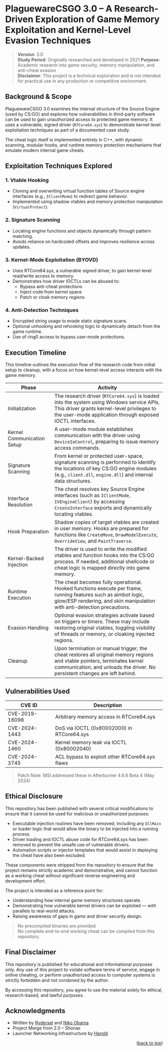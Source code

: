 # PlaguewareCSGO 3.0 – A Research-Driven Exploration of Game Memory Exploitation and Kernel-Level Evasion Techniques

> **Version**: 3.0  
> **Study Period**: Originally researched and developed in 2021
> **Purpose**: Academic research into game security, memory manipulation, and anti-cheat evasion  
> **Disclaimer**: This project is a technical exploration and is not intended for practical use in any production or competitive environment.

## Background & Scope

PlaguewareCSGO 3.0 examines the internal structure of the Source Engine (used by CS:GO) and explores how vulnerabilities in third-party software can be used to gain unauthorized access to protected game memory. It uses a vulnerable, signed driver (`RTCore64.sys`) to demonstrate kernel-level exploitation techniques as part of a documented case study.

The cheat logic itself is implemented entirely in C++, with dynamic scanning, modular hooks, and runtime memory protection mechanisms that emulate modern internal game cheats.



## Exploitation Techniques Explored

### 1. Vtable Hooking
- Cloning and overwriting virtual function tables of Source engine interfaces (e.g., `IClientMode`) to redirect game behavior.
- Implemented using shadow vtables and memory protection manipulation (`VirtualProtect`).

### 2. Signature Scanning
- Locating engine functions and objects dynamically through pattern matching.
- Avoids reliance on hardcoded offsets and improves resilience across updates.

### 3. Kernel-Mode Exploitation (BYOVD)
- Uses RTCore64.sys, a vulnerable signed driver, to gain kernel-level read/write access to memory.
- Demonstrates how driver IOCTLs can be abused to:
  - Bypass anti-cheat protections
  - Inject code from kernel space
  - Patch or cloak memory regions

### 4. Anti-Detection Techniques
- Encrypted string usage to evade static signature scans.
- Optional unhooking and rehooking logic to dynamically detach from the game runtime.
- Use of ring0 access to bypass user-mode protections.



## Execution Timeline

This timeline outlines the execution flow of the research code from initial setup to cleanup, with a focus on how kernel-level access interacts with the game memory.

| Phase         | Activity                                                                                     |
|---------------|----------------------------------------------------------------------------------------------|
| Initialization | The research driver (`RTCore64.sys`) is loaded into the system using Windows service APIs. This driver grants kernel-level privileges to the user-mode application through exposed IOCTL interfaces. |
| Kernel Communication Setup | A user-mode module establishes communication with the driver using `DeviceIoControl`, preparing to issue memory access commands. |
| Signature Scanning | From kernel or protected user-space, signature scanning is performed to identify the locations of key CS:GO engine modules (e.g., `client.dll`, `engine.dll`) and internal data structures. |
| Interface Resolution | The cheat resolves key Source Engine interfaces (such as `IClientMode`, `IVEngineClient`) by accessing `CreateInterface` exports and dynamically locating vtables. |
| Hook Preparation | Shadow copies of target vtables are created in user memory. Hooks are prepared for functions like `CreateMove`, `DrawModelExecute`, `OverrideView`, and `PaintTraverse`. |
| Kernel-Backed Injection | The driver is used to write the modified vtables and function hooks into the CS:GO process. If needed, additional shellcode or cheat logic is mapped directly into game memory. |
| Runtime Execution | The cheat becomes fully operational. Hooked functions execute per frame, running features such as aimbot logic, glow/ESP rendering, and skin manipulation with anti-detection precautions. |
| Evasion Handling | Optional evasion strategies activate based on triggers or timers. These may include restoring original vtables, toggling visibility of threads or memory, or cloaking injected regions. |
| Cleanup | Upon termination or manual trigger, the cheat restores all original memory regions and vtable pointers, terminates kernel communication, and unloads the driver. No persistent changes are left behind. |



## Vulnerabilities Used

| CVE ID        | Description                                        |
|---------------|----------------------------------------------------|
| CVE-2019-16098 | Arbitrary memory access in RTCore64.sys           |
| CVE-2024-1443 | DoS via IOCTL (0x80002000) in RTCore64.sys         |
| CVE-2024-1460 | Kernel memory leak via IOCTL (0x80002040)          |
| CVE-2024-3745 | ACL bypass to exploit other RTCore64.sys flaws     |

> Patch Note: MSI addressed these in Afterburner 4.6.6 Beta 4 (May 2024)



## Ethical Disclosure

This repository has been published with several critical modifications to ensure that it cannot be used for malicious or unauthorized purposes:

- Executable injection routines have been removed, including any `DllMain` or loader logic that would allow the binary to be injected into a running process.
- Driver loading and IOCTL abuse code for RTCore64.sys has been removed to prevent the unsafe use of vulnerable drivers.
- Automation scripts or injector templates that would assist in deploying the cheat have also been excluded.

These components were stripped from the repository to ensure that the project remains strictly academic and demonstrative, and cannot function as a working cheat without significant reverse engineering and development effort.

The project is intended as a reference point for:
- Understanding how internal game memory structures operate.
- Demonstrating how vulnerable kernel drivers can be exploited — with parallels to real-world attacks.
- Raising awareness of gaps in game and driver security design.

> No precompiled binaries are provided.  
> No complete end-to-end working cheat can be compiled from this repository.




## Final Disclaimer

This repository is published for educational and informational purposes only. Any use of this project to violate software terms of service, engage in online cheating, or perform unauthorized access to computer systems is strictly forbidden and not condoned by the author.

By accessing this repository, you agree to use the material solely for ethical, research-based, and lawful purposes.


## Acknowledgments

- Written by [Rydersel](https://github.com/Rydersel) and [Niko Obama](https://github.com/nikoobama)  
- Project Merge from 2.0 – Shonax  
- Launcher Networking Infrastructure by [Harold](https://github.com/ZECHEESELORD)

<p align="right">(<a href="#readme-top">back to top</a>)</p>
